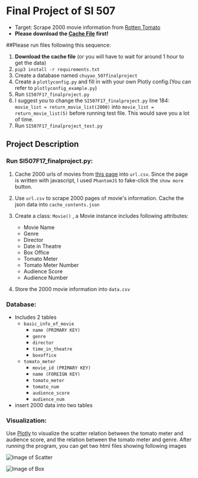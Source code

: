 # Final Project of SI 507
 * Target: Scrape 2000 movie information from [Rotten Tomato](https://www.rottentomatoes.com/browse/dvd-streaming-all/)
 * __Please download the [Cache File](https://drive.google.com/a/umich.edu/file/d/182RyW3mWL1yeghIf4r4tB3R5ZslDu_CT/view?usp=sharing) first!__

##Please run files following this sequence:
1. __Download the cache file__ (or you will have to wait for around 1 hour to get the data)
2. `pip3 install -r requirements.txt`
3. Create a database named `chuyao_507finalproject`
4. Create a `plotlyconfig.py` and fill in with your own Plotly config.(You can refer to `plotlyconfig_example.py`)
5. Run `SI507F17_finalproject.py`
6. I suggest you to change the `SI507F17_finalproject.py` line 184: `movie_list = return_movie_list(2000)` into `movie_list = return_movie_list(5)` before running test file. This would save you a lot of time.
7. Run `SI507F17_finalproject_test.py`

## Project Description
### Run SI507F17_finalproject.py:
1. Cache 2000 urls of movies from [this page]('https://www.rottentomatoes.com/browse/dvd-streaming-all') into `url.csv`. Since the page is written with javascript, I used `PhantomJS` to fake-click the `show more` button.  

2. Use `url.csv` to scrape 2000 pages of movie's information. Cache the json data into `cache_contents.json`

3. Create a class: `Movie()` , a Movie instance includes following attributes:

    * Movie Name
    * Genre
    * Director
    * Date in Theatre
    * Box Office
    * Tomato Meter
    * Tomato Meter Number
    * Audience Score
    * Audience Number

4. Store the 2000 movie information into `data.csv`

### Database:
 * Includes 2 tables
     * `basic_info_of_movie`
         * `name (PRIMARY KEY)`
         * `genre`
         * `director`
         * `time_in_theatre`
         * `boxoffice`
     * `tomato_meter`
         * `movie_id (PRIMARY KEY)`
         * `name (FOREIGN KEY)`
         * `tomato_meter`
         * `tomato_num`
         * `audience_score`
         * `audience_num`   
 * insert 2000 data into two tables

### Visualization:

Use [Plotly](https://plot.ly/) to visualize the scatter relation between the tomato meter and audience score, and the relation between the tomato meter and genre. After running the program, you can get two html files showing following images

![Image of Scatter](https://github.com/Adonais0/SI507-F17-FinalProject/blob/master/images/new_scatter.png?raw=true)

![Image of Box](https://github.com/Adonais0/SI507-F17-FinalProject/blob/master/images/newplot.png?raw=true)

